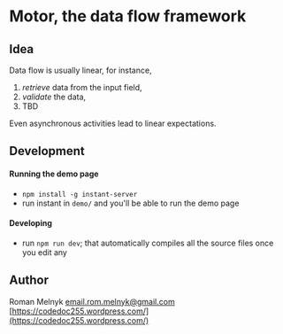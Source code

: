 # Motor, the data flow framework

## Idea

Data flow is usually linear, for instance,

1. _retrieve_ data from the input field,
1. _validate_ the data,
1. TBD

Even asynchronous activities lead to linear expectations.

## Development

#### Running the demo page
* `npm install -g instant-server`
* run instant in `demo/` and you'll be able to run the demo page

#### Developing
* run `npm run dev`; that automatically compiles all the source files once you edit any

## Author

Roman Melnyk <email.rom.melnyk@gmail.com>
[https://codedoc255.wordpress.com/](https://codedoc255.wordpress.com/)
